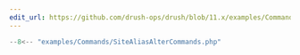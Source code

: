 ```yaml
---
edit_url: https://github.com/drush-ops/drush/blob/11.x/examples/Commands/SiteAliasAlterCommands.php
---
```

```php
--8<-- "examples/Commands/SiteAliasAlterCommands.php"
```
